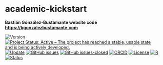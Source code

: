 # academic-kickstart
**Bastián González-Bustamante website code** \
**https://bgonzalezbustamante.com**

[![Version](https://img.shields.io/badge/version-v3.7.7-blue.svg)](CHANGELOG.md) [![Project Status: Active – The project has reached a stable, usable state and is being actively developed.](https://www.repostatus.org/badges/latest/active.svg)](STATUS.md) [![Update](https://img.shields.io/badge/latest%20release-November%202021-orange.svg)](https://bgonzalezbustamante.com/) [![GitHub issues](https://img.shields.io/github/issues/bgonzalezbustamante/academic-kickstart.svg)](https://github.com/bgonzalezbustamante/academic-kickstart/issues/) [![GitHub issues-closed](https://img.shields.io/github/issues-closed/bgonzalezbustamante/academic-kickstart.svg)](https://github.com/bgonzalezbustamante/academic-kickstart/issues?q=is%3Aissue+is%3Aclosed) [![ORCID](https://img.shields.io/badge/ORCID%20iD-0000--0003--1510--6820-brightgreen.svg)](http://orcid.org/0000-0003-1510-6820) [![License](https://img.shields.io/badge/unlicense-licenseblack)](LICENSE) [![R](https://img.shields.io/badge/made%20with-R%20v4.1.0-1f425f.svg)](https://cran.r-project.org/) [![Status](https://img.shields.io/website-up-down-green-red/http/bgonzalezbustamante.com.svg)](https://bgonzalezbustamante.com/)
